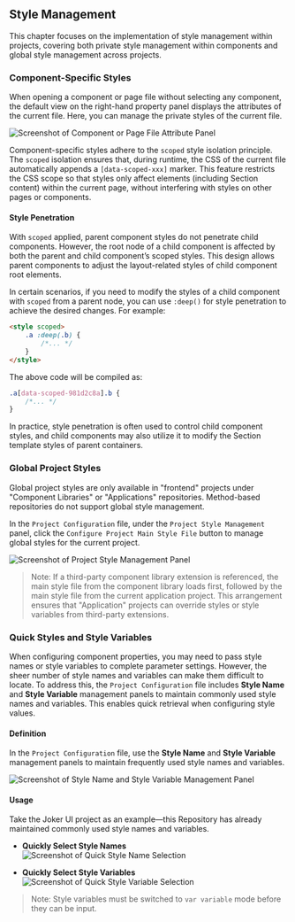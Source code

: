## Style Management  

This chapter focuses on the implementation of style management within projects, covering both private style management within components and global style management across projects.  

### Component-Specific Styles  

When opening a component or page file without selecting any component, the default view on the right-hand property panel displays the attributes of the current file. Here, you can manage the private styles of the current file.  

![Screenshot of Component or Page File Attribute Panel](/workbench/style.png)  

Component-specific styles adhere to the `scoped` style isolation principle. The `scoped` isolation ensures that, during runtime, the CSS of the current file automatically appends a `[data-scoped-xxx]` marker. This feature restricts the CSS scope so that styles only affect elements (including Section content) within the current page, without interfering with styles on other pages or components.  

#### Style Penetration  

With `scoped` applied, parent component styles do not penetrate child components. However, the root node of a child component is affected by both the parent and child component’s scoped styles. This design allows parent components to adjust the layout-related styles of child component root elements.  

In certain scenarios, if you need to modify the styles of a child component with `scoped` from a parent node, you can use `:deep()` for style penetration to achieve the desired changes. For example:  

```html  
<style scoped>  
    .a :deep(.b) {  
        /*... */  
    }  
</style>  
```  

The above code will be compiled as:  

```css  
.a[data-scoped-981d2c8a].b {  
    /*... */  
}  
```  

In practice, style penetration is often used to control child component styles, and child components may also utilize it to modify the Section template styles of parent containers.  

### Global Project Styles  

Global project styles are only available in "frontend" projects under "Component Libraries" or "Applications" repositories. Method-based repositories do not support global style management.  

In the `Project Configuration` file, under the `Project Style Management` panel, click the `Configure Project Main Style File` button to manage global styles for the current project.  

![Screenshot of Project Style Management Panel](/workbench/style2.png)  

> Note: If a third-party component library extension is referenced, the main style file from the component library loads first, followed by the main style file from the current application project. This arrangement ensures that "Application" projects can override styles or style variables from third-party extensions.  

### Quick Styles and Style Variables  

When configuring component properties, you may need to pass style names or style variables to complete parameter settings. However, the sheer number of style names and variables can make them difficult to locate. To address this, the `Project Configuration` file includes **Style Name** and **Style Variable** management panels to maintain commonly used style names and variables. This enables quick retrieval when configuring style values.  

#### Definition  

In the `Project Configuration` file, use the **Style Name** and **Style Variable** management panels to maintain frequently used style names and variables.  

![Screenshot of Style Name and Style Variable Management Panel](/workbench/style3.png)  

#### Usage  

Take the Joker UI project as an example—this Repository has already maintained commonly used style names and variables.  

-   **Quickly Select Style Names**  
    ![Screenshot of Quick Style Name Selection](/workbench/style4.png)  

-   **Quickly Select Style Variables**  
    ![Screenshot of Quick Style Variable Selection](/workbench/style5.png)  

> Note: Style variables must be switched to `var variable` mode before they can be input.